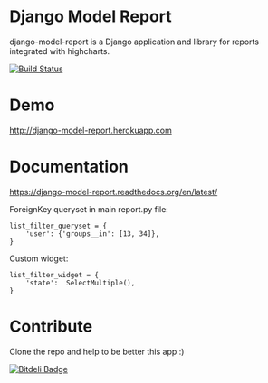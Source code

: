 Django Model Report
===================

django-model-report is a Django application and library for reports integrated with highcharts.


[![Build Status](https://travis-ci.org/juanpex/django-model-report.png)](https://travis-ci.org/juanpex/django-model-report)

Demo
====

http://django-model-report.herokuapp.com


Documentation
=============

https://django-model-report.readthedocs.org/en/latest/

ForeignKey queryset in main report.py file:

    list_filter_queryset = {
        'user': {'groups__in': [13, 34]},
    }

Custom widget:

    list_filter_widget = {
        'state':  SelectMultiple(),
    }

Contribute
==========

Clone the repo and help to be better this app :)


[![Bitdeli Badge](https://d2weczhvl823v0.cloudfront.net/juanpex/django-model-report/trend.png)](https://bitdeli.com/free "Bitdeli Badge")

